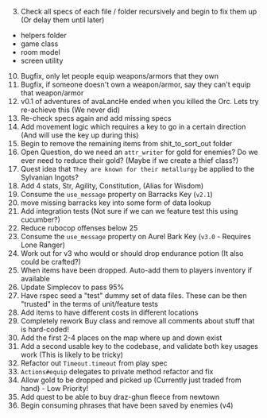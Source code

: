 3) Check all specs of each file / folder recursively and begin to fix them up (Or delay them until later)
- helpers folder
- game class
- room model
- screen utility
10) Bugfix, only let people equip weapons/armors that they own
11) Bugfix, if someone doesn't own a weapon/armor, say they can't equip that weapon/armor
12) v0.1 of adventures of avaLancHe ended when you killed the Orc. Lets try re-achieve this (We never did)
13) Re-check specs again and add missing specs
17) Add movement logic which requires a key to go in a certain direction (And will use the key up during this)
18) Begin to remove the remaining items from shit_to_sort_out folder
19) Open Question, do we need an `attr_writer` for gold for enemies? Do we ever need to reduce their gold? (Maybe if we create a thief class?)
20) Quest idea that `They are known for their metallurgy` be applied to the Sylvanian Ingots?
21) Add 4 stats, Str, Agility, Constitution, (Alias for Wisdom)
22) Consume the `use_message` property on Barracks Key (`v2.1`)
30) move missing barracks key into some form of data lookup
33) Add integration tests (Not sure if we can we feature test this using cucumber?)
34) Reduce rubocop offenses below 25
35) Consume the `use_message` property on Aurel Bark Key (`v3.0` - Requires Lone Ranger)
37) Work out for v3 who would or should drop endurance potion (It also could be crafted?)
38) When items have been dropped. Auto-add them to players inventory if available
39) Update Simplecov to pass 95%
40) Have rspec seed a "test" dummy set of data files. These can be then "trusted" in the terms of unit/feature tests
41) Add items to have different costs in different locations
42) Completely rework Buy class and remove all comments about stuff that is hard-coded!
43) Add the first 2-4 places on the map where up and down exist
44) Add a second usable key to the codebase, and validate both key usages work (This is likely to be tricky)
45) Refactor out `Timeout.timeout` from play spec
46) `Actions#equip` delegates to private method refactor and fix
47) Allow gold to be dropped and picked up (Currently just traded from hand) - Low Priority!
48) Add quest to be able to buy draz-ghun fleece from newtown
49) Begin consuming phrases that have been saved by enemies (v4)
